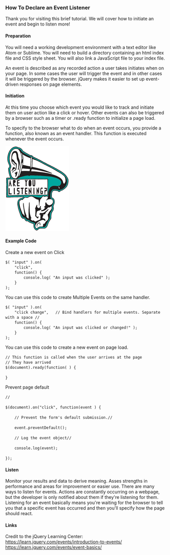 ### How To Declare an Event Listener

Thank you for visiting this brief tutorial. We will cover how to initiate an event and begin to listen more!

<h4>Preparation </h4> You will need a working development environment with a text editor like Atom or Sublime. You will need to build a directory containing an html index file and CSS style sheet. You will also link a JavaScript file to your index file.

An event is described as any recorded action a user takes initiates when on your page.
In some cases the user will trigger the event and in other cases it will be triggered by the browser.
 jQuery makes it easier to set up event-driven responses on page elements.


<h4>Initiation </h4>
At this time you choose which event you would like to track and initiate them on user action like a click or hover.
Other events can also be triggered by a browser such as a timer or .ready function to initialize a page load.

To specify to the browser what to do when an event occurs, you provide a function, also known as an event handler.
This function is executed whenever the event occurs.

<img src="listenerlogo.png">


<h4> Example Code </h4>

Create a new event on Click

```
$( "input" ).on(
    "click",   
    function() {
        console.log( "An input was clicked" );
    }
);
```

You can use this code to create Multiple Events on the same handler.

```
$( "input" ).on(
    "click change",   // Bind handlers for multiple events. Separate with a space //
    function() {
        console.log( "An input was clicked or changed!" );
    }
);
```
You can use this code to create a new event on page load.

```
// This function is called when the user arrives at the page
// They have arrived
$(document).ready(function( ) {

}
```
Prevent page default
```  
//

$(document).on("click", function(event ) {

    // Prevent the form's default submission.//

    event.preventDefault();

    // Log the event object//

    console.log(event);

});
```

<h4> Listen </h4>

Monitor your results and data to derive meaning. Asses strengths in performance and areas for improvement or easier use.
There are many ways to listen for events. Actions are constantly occurring on a webpage, but the developer is only notified about them if they're listening for them. Listening for an event basically means you're waiting for the browser to tell you that a specific event has occurred and then you'll specify how the page should react.

<h4> Links </h4>

Credit to the jQuery Learning Center: <br>
https://learn.jquery.com/events/introduction-to-events/ <br>
https://learn.jquery.com/events/event-basics/

